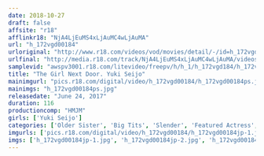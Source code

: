 ```yaml
---
date: 2018-10-27
draft: false
affsite: "r18"
afflinkr18: "NjA4LjEuMS4xLjAuMC4wLjAuMA"
url: "h_172vgd00184"
urloriginal: "http://www.r18.com/videos/vod/movies/detail/-/id=h_172vgd00184"
urlfinal: "http://media.r18.com/track/NjA4LjEuMS4xLjAuMC4wLjAuMA/videos/vod/movies/detail/-/id=h_172vgd00184"
samplevid: "awspv3001.r18.com/litevideo/freepv/h/h_1/h_172vgd184/h_172vgd184_dmb_s.mp4"
title: "The Girl Next Door. Yuki Seijo"
mainimgurl: "pics.r18.com/digital/video/h_172vgd00184/h_172vgd00184ps.jpg"
mainimgs: "h_172vgd00184ps.jpg"
releasedate: "June 24, 2017"
duration: 116
productioncomp: "HMJM"
girls: ['Yuki Seijo']
categories: ['Older Sister', 'Big Tits', 'Slender', 'Featured Actress', 'Gonzo', 'Hi-Def']
imgurls: ['pics.r18.com/digital/video/h_172vgd00184/h_172vgd00184jp-1.jpg', 'pics.r18.com/digital/video/h_172vgd00184/h_172vgd00184jp-2.jpg', 'pics.r18.com/digital/video/h_172vgd00184/h_172vgd00184jp-3.jpg', 'pics.r18.com/digital/video/h_172vgd00184/h_172vgd00184jp-4.jpg', 'pics.r18.com/digital/video/h_172vgd00184/h_172vgd00184jp-5.jpg', 'pics.r18.com/digital/video/h_172vgd00184/h_172vgd00184jp-6.jpg', 'pics.r18.com/digital/video/h_172vgd00184/h_172vgd00184jp-7.jpg', 'pics.r18.com/digital/video/h_172vgd00184/h_172vgd00184jp-8.jpg', 'pics.r18.com/digital/video/h_172vgd00184/h_172vgd00184jp-9.jpg', 'pics.r18.com/digital/video/h_172vgd00184/h_172vgd00184jp-10.jpg', 'pics.r18.com/digital/video/h_172vgd00184/h_172vgd00184jp-11.jpg', 'pics.r18.com/digital/video/h_172vgd00184/h_172vgd00184jp-12.jpg', 'pics.r18.com/digital/video/h_172vgd00184/h_172vgd00184jp-13.jpg', 'pics.r18.com/digital/video/h_172vgd00184/h_172vgd00184jp-14.jpg', 'pics.r18.com/digital/video/h_172vgd00184/h_172vgd00184jp-15.jpg', 'pics.r18.com/digital/video/h_172vgd00184/h_172vgd00184jp-16.jpg', 'pics.r18.com/digital/video/h_172vgd00184/h_172vgd00184jp-17.jpg', 'pics.r18.com/digital/video/h_172vgd00184/h_172vgd00184jp-18.jpg', 'pics.r18.com/digital/video/h_172vgd00184/h_172vgd00184jp-19.jpg', 'pics.r18.com/digital/video/h_172vgd00184/h_172vgd00184jp-20.jpg']
imgs: ['h_172vgd00184jp-1.jpg', 'h_172vgd00184jp-2.jpg', 'h_172vgd00184jp-3.jpg', 'h_172vgd00184jp-4.jpg', 'h_172vgd00184jp-5.jpg', 'h_172vgd00184jp-6.jpg', 'h_172vgd00184jp-7.jpg', 'h_172vgd00184jp-8.jpg', 'h_172vgd00184jp-9.jpg', 'h_172vgd00184jp-10.jpg', 'h_172vgd00184jp-11.jpg', 'h_172vgd00184jp-12.jpg', 'h_172vgd00184jp-13.jpg', 'h_172vgd00184jp-14.jpg', 'h_172vgd00184jp-15.jpg', 'h_172vgd00184jp-16.jpg', 'h_172vgd00184jp-17.jpg', 'h_172vgd00184jp-18.jpg', 'h_172vgd00184jp-19.jpg', 'h_172vgd00184jp-20.jpg']
---
```

